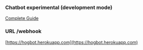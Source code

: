 ### Chatbot experimental (development mode)

[Complete Guide](https://developers.facebook.com/docs/messenger-platform/complete-guide)


### URL /webhook
[https://hogbot.herokuapp.com](https://hogbot.herokuapp.com)
